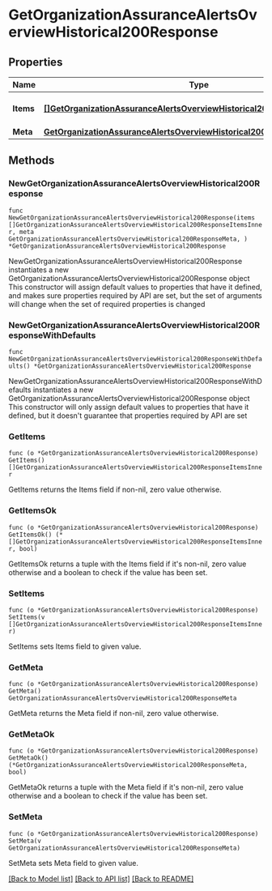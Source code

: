 # GetOrganizationAssuranceAlertsOverviewHistorical200Response

## Properties

Name | Type | Description | Notes
------------ | ------------- | ------------- | -------------
**Items** | [**[]GetOrganizationAssuranceAlertsOverviewHistorical200ResponseItemsInner**](GetOrganizationAssuranceAlertsOverviewHistorical200ResponseItemsInner.md) | Historical Severity Counts | 
**Meta** | [**GetOrganizationAssuranceAlertsOverviewHistorical200ResponseMeta**](GetOrganizationAssuranceAlertsOverviewHistorical200ResponseMeta.md) |  | 

## Methods

### NewGetOrganizationAssuranceAlertsOverviewHistorical200Response

`func NewGetOrganizationAssuranceAlertsOverviewHistorical200Response(items []GetOrganizationAssuranceAlertsOverviewHistorical200ResponseItemsInner, meta GetOrganizationAssuranceAlertsOverviewHistorical200ResponseMeta, ) *GetOrganizationAssuranceAlertsOverviewHistorical200Response`

NewGetOrganizationAssuranceAlertsOverviewHistorical200Response instantiates a new GetOrganizationAssuranceAlertsOverviewHistorical200Response object
This constructor will assign default values to properties that have it defined,
and makes sure properties required by API are set, but the set of arguments
will change when the set of required properties is changed

### NewGetOrganizationAssuranceAlertsOverviewHistorical200ResponseWithDefaults

`func NewGetOrganizationAssuranceAlertsOverviewHistorical200ResponseWithDefaults() *GetOrganizationAssuranceAlertsOverviewHistorical200Response`

NewGetOrganizationAssuranceAlertsOverviewHistorical200ResponseWithDefaults instantiates a new GetOrganizationAssuranceAlertsOverviewHistorical200Response object
This constructor will only assign default values to properties that have it defined,
but it doesn't guarantee that properties required by API are set

### GetItems

`func (o *GetOrganizationAssuranceAlertsOverviewHistorical200Response) GetItems() []GetOrganizationAssuranceAlertsOverviewHistorical200ResponseItemsInner`

GetItems returns the Items field if non-nil, zero value otherwise.

### GetItemsOk

`func (o *GetOrganizationAssuranceAlertsOverviewHistorical200Response) GetItemsOk() (*[]GetOrganizationAssuranceAlertsOverviewHistorical200ResponseItemsInner, bool)`

GetItemsOk returns a tuple with the Items field if it's non-nil, zero value otherwise
and a boolean to check if the value has been set.

### SetItems

`func (o *GetOrganizationAssuranceAlertsOverviewHistorical200Response) SetItems(v []GetOrganizationAssuranceAlertsOverviewHistorical200ResponseItemsInner)`

SetItems sets Items field to given value.


### GetMeta

`func (o *GetOrganizationAssuranceAlertsOverviewHistorical200Response) GetMeta() GetOrganizationAssuranceAlertsOverviewHistorical200ResponseMeta`

GetMeta returns the Meta field if non-nil, zero value otherwise.

### GetMetaOk

`func (o *GetOrganizationAssuranceAlertsOverviewHistorical200Response) GetMetaOk() (*GetOrganizationAssuranceAlertsOverviewHistorical200ResponseMeta, bool)`

GetMetaOk returns a tuple with the Meta field if it's non-nil, zero value otherwise
and a boolean to check if the value has been set.

### SetMeta

`func (o *GetOrganizationAssuranceAlertsOverviewHistorical200Response) SetMeta(v GetOrganizationAssuranceAlertsOverviewHistorical200ResponseMeta)`

SetMeta sets Meta field to given value.



[[Back to Model list]](../README.md#documentation-for-models) [[Back to API list]](../README.md#documentation-for-api-endpoints) [[Back to README]](../README.md)


